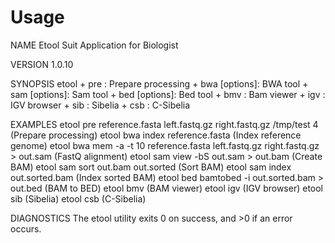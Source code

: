 Usage
=====
NAME
        Etool Suit Application for Biologist

VERSION
        1.0.10

SYNOPSIS
        etool   <command>
                + pre <reference fasta> <left fastQ genome> <right fastQ genome> <output directory> <thread number>: Prepare processing
                + bwa <command> [options]: BWA tool
                + sam <command> [options]: Sam tool
                + bed <command> [options]: Bed tool
                + bmv : Bam viewer
                + igv : IGV browser
                + sib <options>: Sibelia
                + csb <options>: C-Sibelia

EXAMPLES
        etool pre reference.fasta left.fastq.gz right.fastq.gz /tmp/test 4 (Prepare processing)
        etool bwa index reference.fasta (Index reference genome)
        etool bwa mem -a -t 10 reference.fasta left.fastq.gz right.fastq.gz > out.sam (FastQ alignment)
        etool sam view -bS out.sam > out.bam (Create BAM)
        etool sam sort out.bam out.sorted (Sort BAM)
        etool sam index out.sorted.bam (Index sorted BAM)
        etool bed bamtobed -i out.sorted.bam > out.bed (BAM to BED)
        etool bmv (BAM viewer)
        etool igv (IGV browser)
        etool sib (Sibelia) 
        etool csb (C-Sibelia)

DIAGNOSTICS
        The etool utility exits 0 on success, and >0 if an error occurs.
